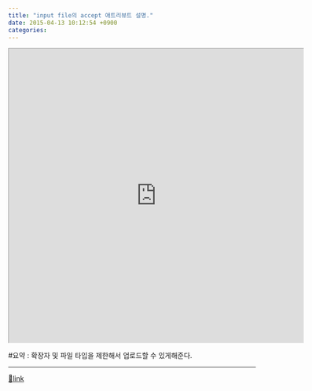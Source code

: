 ```yaml
---
title: "input file의 accept 애트리뷰트 설명."
date: 2015-04-13 10:12:54 +0900
categories: 
---
```

  

<iframe frameborder="1" height="600" src="http://www.mins01.com/web_work/doc/HTML5/input_file_accept/input_file_accept.html" style="border-width: 1px;" width="600"></iframe>  


#요약 : 확장자 및 파일 타입을 제한해서 업로드할 수 있게해준다.



  ***
[🔗link](http://www.mins01.com/mh/tech/read/935)